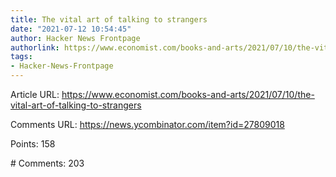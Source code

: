 ```yaml
---
title: The vital art of talking to strangers
date: "2021-07-12 10:54:45"
author: Hacker News Frontpage
authorlink: https://www.economist.com/books-and-arts/2021/07/10/the-vital-art-of-talking-to-strangers
tags:
- Hacker-News-Frontpage
---
```


<p>Article URL: <a href="https://www.economist.com/books-and-arts/2021/07/10/the-vital-art-of-talking-to-strangers">https://www.economist.com/books-and-arts/2021/07/10/the-vital-art-of-talking-to-strangers</a></p>
<p>Comments URL: <a href="https://news.ycombinator.com/item?id=27809018">https://news.ycombinator.com/item?id=27809018</a></p>
<p>Points: 158</p>
<p># Comments: 203</p>
